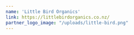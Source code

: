 ```yaml
---
name: 'Little Bird Organics'
link: https://littlebirdorganics.co.nz/
partner_logo_image: "/uploads/little-bird.png"
---
```


